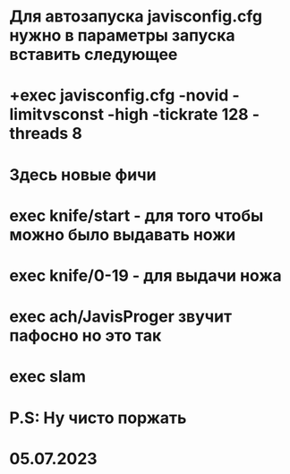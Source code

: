 # Для автозапуска javisconfig.cfg нужно в параметры запуска вставить следующее
# +exec javisconfig.cfg -novid -limitvsconst -high -tickrate 128 -threads 8 
# Здесь новые фичи
# exec knife/start - для того чтобы можно было выдавать ножи
# exec knife/0-19 - для выдачи ножа
# exec ach/JavisProger  звучит пафосно но это так
# exec slam
# P.S: Ну чисто поржать
# 05.07.2023
